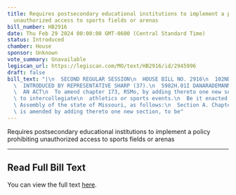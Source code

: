 ```yaml
---
title: Requires postsecondary educational institutions to implement a policy prohibiting
  unauthorized access to sports fields or arenas
bill_number: HB2916
date: Thu Feb 29 2024 00:00:00 GMT-0600 (Central Standard Time)
status: Introduced
chamber: House
sponsor: Unknown
vote_summary: Unavailable
legiscan_url: https://legiscan.com/MO/text/HB2916/id/2945996
draft: false
bill_text: "|\n  SECOND REGULAR SESSION\n  HOUSE BILL NO. 2916\n  102ND GENERAL ASSEMBLY\n\
  \  INTRODUCED BY REPRESENTATIVE SHARP (37).\n  5982H.01I DANARADEMANMILLER,ChiefClerk\n\
  \  AN ACT\n  To amend chapter 173, RSMo, by adding thereto one new section relating\
  \ to intercollegiate\n  athletics or sports events.\n  Be it enacted by the General\
  \ Assembly of the state of Missouri, as follows:\n  Section A. Chapter 173, RSMo,\
  \ is amended by adding thereto one new section, to be"
---
```

Requires postsecondary educational institutions to implement a policy prohibiting unauthorized access to sports fields or arenas

---

## Read Full Bill Text

You can view the full text [here](https://legiscan.com/MO/text/HB2916/id/2945996).
